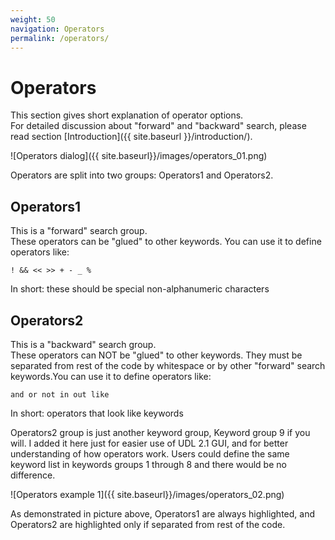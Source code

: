 ```yaml
---
weight: 50
navigation: Operators
permalink: /operators/
---
```


# Operators

This section gives short explanation of operator options.<br>
For detailed discussion about "forward" and "backward" search, please read section [Introduction]({{ site.baseurl }}/introduction/).

![Operators dialog]({{ site.baseurl}}/images/operators_01.png)

Operators are split into two groups: Operators1 and Operators2.

## Operators1

This is a "forward" search group.<br>
These operators can be "glued" to other keywords. You can use it to define operators like:

```
! && << >> + - _ %
```

In short: these should be special non-alphanumeric characters

## Operators2

This is a "backward" search group.<br>
These operators can NOT be "glued" to other keywords. They must be separated from rest of the code by whitespace or by other "forward" search keywords.You can use it to define operators like:

```
and or not in out like
```

In short: operators that look like keywords

Operators2 group is just another keyword group, Keyword group 9 if you will. I added it here just for easier use of UDL 2.1 GUI, and for better understanding of how operators work. Users could define the same keyword list in keywords groups 1 through 8 and there would be no difference.

![Operators example 1]({{ site.baseurl}}/images/operators_02.png)

As demonstrated in picture above, Operators1 are always highlighted, and Operators2 are highlighted only if separated from rest of the code.

